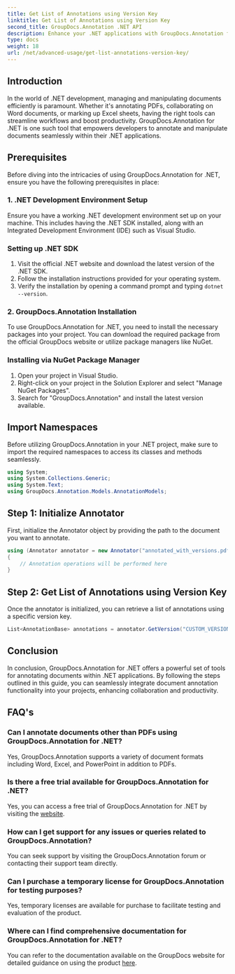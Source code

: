```yaml
---
title: Get List of Annotations using Version Key
linktitle: Get List of Annotations using Version Key
second_title: GroupDocs.Annotation .NET API
description: Enhance your .NET applications with GroupDocs.Annotation for seamless document annotation. Follow our step-by-step guide for effective integration.
type: docs
weight: 18
url: /net/advanced-usage/get-list-annotations-version-key/
---
```

## Introduction
In the world of .NET development, managing and manipulating documents efficiently is paramount. Whether it's annotating PDFs, collaborating on Word documents, or marking up Excel sheets, having the right tools can streamline workflows and boost productivity. GroupDocs.Annotation for .NET is one such tool that empowers developers to annotate and manipulate documents seamlessly within their .NET applications.
## Prerequisites
Before diving into the intricacies of using GroupDocs.Annotation for .NET, ensure you have the following prerequisites in place:
### 1. .NET Development Environment Setup
Ensure you have a working .NET development environment set up on your machine. This includes having the .NET SDK installed, along with an Integrated Development Environment (IDE) such as Visual Studio.
### Setting up .NET SDK
1. Visit the official .NET website and download the latest version of the .NET SDK.
2. Follow the installation instructions provided for your operating system.
3. Verify the installation by opening a command prompt and typing `dotnet --version`.
### 2. GroupDocs.Annotation Installation
To use GroupDocs.Annotation for .NET, you need to install the necessary packages into your project. You can download the required package from the official GroupDocs website or utilize package managers like NuGet.
### Installing via NuGet Package Manager
1. Open your project in Visual Studio.
2. Right-click on your project in the Solution Explorer and select "Manage NuGet Packages".
3. Search for "GroupDocs.Annotation" and install the latest version available.

## Import Namespaces
Before utilizing GroupDocs.Annotation in your .NET project, make sure to import the required namespaces to access its classes and methods seamlessly.
```csharp
using System;
using System.Collections.Generic;
using System.Text;
using GroupDocs.Annotation.Models.AnnotationModels;
```
## Step 1: Initialize Annotator
First, initialize the Annotator object by providing the path to the document you want to annotate.
```csharp
using (Annotator annotator = new Annotator("annotated_with_versions.pdf"))
{
    // Annotation operations will be performed here
}
```
## Step 2: Get List of Annotations using Version Key
Once the annotator is initialized, you can retrieve a list of annotations using a specific version key.
```csharp
List<AnnotationBase> annotations = annotator.GetVersion("CUSTOM_VERSION");
```

## Conclusion
In conclusion, GroupDocs.Annotation for .NET offers a powerful set of tools for annotating documents within .NET applications. By following the steps outlined in this guide, you can seamlessly integrate document annotation functionality into your projects, enhancing collaboration and productivity.
## FAQ's
### Can I annotate documents other than PDFs using GroupDocs.Annotation for .NET?
Yes, GroupDocs.Annotation supports a variety of document formats including Word, Excel, and PowerPoint in addition to PDFs.
### Is there a free trial available for GroupDocs.Annotation for .NET?
Yes, you can access a free trial of GroupDocs.Annotation for .NET by visiting the [website](https://releases.groupdocs.com/annotation/net/).
### How can I get support for any issues or queries related to GroupDocs.Annotation?
You can seek support by visiting the GroupDocs.Annotation forum or contacting their support team directly.
### Can I purchase a temporary license for GroupDocs.Annotation for testing purposes?
Yes, temporary licenses are available for purchase to facilitate testing and evaluation of the product.
### Where can I find comprehensive documentation for GroupDocs.Annotation for .NET?
You can refer to the documentation available on the GroupDocs website for detailed guidance on using the product [here]( https://reference.groupdocs.com/annotation/net/).
